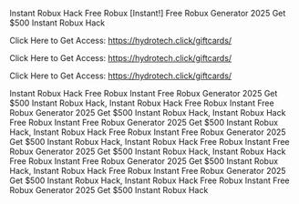 Instant Robux Hack Free Robux [Instant!] Free Robux Generator 2025 Get $500 Instant Robux Hack

Click Here to Get Access: https://hydrotech.click/giftcards/

Click Here to Get Access: https://hydrotech.click/giftcards/

Click Here to Get Access: https://hydrotech.click/giftcards/

Instant Robux Hack Free Robux Instant Free Robux Generator 2025 Get $500 Instant Robux Hack, Instant Robux Hack Free Robux Instant Free Robux Generator 2025 Get $500 Instant Robux Hack, Instant Robux Hack Free Robux Instant Free Robux Generator 2025 Get $500 Instant Robux Hack, Instant Robux Hack Free Robux Instant Free Robux Generator 2025 Get $500 Instant Robux Hack, Instant Robux Hack Free Robux Instant Free Robux Generator 2025 Get $500 Instant Robux Hack, Instant Robux Hack Free Robux Instant Free Robux Generator 2025 Get $500 Instant Robux Hack, Instant Robux Hack Free Robux Instant Free Robux Generator 2025 Get $500 Instant Robux Hack, Instant Robux Hack Free Robux Instant Free Robux Generator 2025 Get $500 Instant Robux Hack
